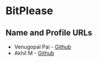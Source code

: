 # **BitPlease**

## **Name and Profile URLs**

* Venugopal Pai - [Github](https://github.com/venupai)
* Akhil M - [Github](https://github.com/AkhilNewton)